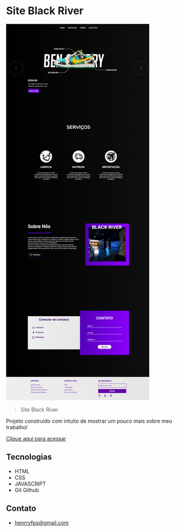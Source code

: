 # Site Black River

<img  src=".github/site-modelo.png">

>Site Black River

Projeto construido com intuito de mostrar um pouco mais sobre meu trabalho!

[Clique aqui para acessar](https://henryzxp1dev.github.io/site-tenis-nike/)

## Tecnologias

- HTML
- CSS
- JAVASCRIPT
- Git Github

## Contato

- henrryfps@gmail.com